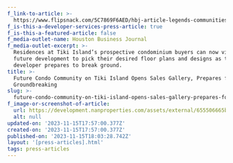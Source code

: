 ```yaml
---
f_link-to-article: >-
  https://www.flipsnack.com/5C7869F6AED/hbj-article-legends-communities-residences-at-tiki-island.html
f_is-this-a-developer-services-press-article: true
f_is-this-a-featured-article: false
f_media-outlet-name: Houston Business Journal
f_media-outlet-excerpt: >-
  Residences at Tiki Island’s prospective condominium buyers can now visit the
  future development to pick their desired floor plans and designs as the
  developer prepares to break ground.
title: >-
  Future Condo Community on Tiki Island Opens Sales Gallery, Prepares for
  Groundbreaking
slug: >-
  future-condo-community-on-tiki-island-opens-sales-gallery-prepares-for-groundbreaking
f_image-or-screenshot-of-article:
  url: https://development.nanproperties.com/assets/external/655506665b6bc5d2365c8347_screenshot202023-11-1620015648.png
  alt: null
updated-on: '2023-11-15T17:57:00.377Z'
created-on: '2023-11-15T17:57:00.377Z'
published-on: '2023-11-15T18:03:28.742Z'
layout: '[press-articles].html'
tags: press-articles
---
```



